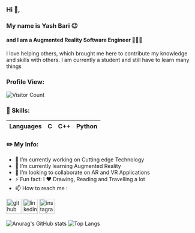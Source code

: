 ### Hi 👋, 
### My name is Yash Bari 😉
#### and I am a Augmented Reality Software Engineer 👩🏼‍💻

I love helping others, which brought me here to contribute my knowledge and skills with others. I am currently a student and still have to learn many things 

### Profile View:

![Visitor Count](https://profile-counter.glitch.me/YB-yama/count.svg)


### 🧠 Skills: 
| Languages | C | C++  | Python 
| --- | --- | --- | --- |  

### ✏️ My Info:
- 🔭 I’m currently working on Cutting edge Technology 
- 🌱 I’m currently learning Augmented Reality 
- 💞️ I’m looking to collaborate on AR and VR Applications
- ⚡ Fun fact: I ❤️️ Drawing, Reading and Travelling a lot 
- 📫 How to reach me :

[<img src='https://cdn.jsdelivr.net/npm/simple-icons@3.0.1/icons/github.svg' alt='github' height='40'>](https://github.com/YB-yama)     [<img src='https://cdn.jsdelivr.net/npm/simple-icons@3.0.1/icons/linkedin.svg' alt='linkedin' height='40'>](https://www.linkedin.com/in/yash-bari/)     [<img src='https://cdn.jsdelivr.net/npm/simple-icons@3.0.1/icons/instagram.svg' alt='instagram' height='40'>](https://www.instagram.com/x._y_a_s_h_.x/)   

![Anurag's GitHub stats](https://github-readme-stats.vercel.app/api?username=YB-yama&show_icons=true&theme=dracula)
![Top Langs](https://github-readme-stats.vercel.app/api/top-langs/?username=CharalambosIoannou&theme=dracula)




